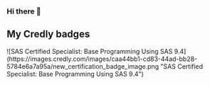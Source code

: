### Hi there 👋

<h2> My Credly badges </h2>
<!--START_SECTION:badges-->
![SAS Certified Specialist: Base Programming Using SAS 9.4](https://images.credly.com/images/caa44bb1-cd83-44ad-bb28-5784e6a7a95a/new_certification_badge_image.png "SAS Certified Specialist: Base Programming Using SAS 9.4")
<!--END_SECTION:badges-->
<!--
**espositic/espositic** is a ✨ _special_ ✨ repository because its `README.md` (this file) appears on your GitHub profile.


Here are some ideas to get you started:

- 🔭 I’m currently working on ...
- 🌱 I’m currently learning ...
- 👯 I’m looking to collaborate on ...
- 🤔 I’m looking for help with ...
- 💬 Ask me about ...
- 📫 How to reach me: ...
- 😄 Pronouns: ...
- ⚡ Fun fact: ...
-->
